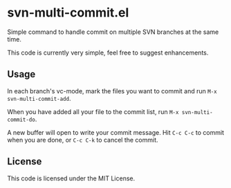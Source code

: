 # svn-multi-commit.el

Simple command to handle commit on multiple SVN branches at the same
time.

This code is currently very simple, feel free to suggest enhancements.

## Usage

In each branch's vc-mode, mark the files you want to commit and run
`M-x svn-multi-commit-add`.

When you have added all your file to the commit list, run `M-x
svn-multi-commit-do`.

A new buffer will open to write your commit message. Hit `C-c C-c` to commit when you are done, or `C-c C-k` to cancel the commit.

## License

This code is licensed under the MIT License.
